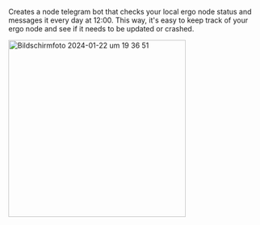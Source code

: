 Creates a node telegram bot that checks your local ergo node status and messages it every day at 12:00. This way, it's easy to keep track of your ergo node and see if it needs to be updated or crashed.

<img width="351" alt="Bildschirmfoto 2024-01-22 um 19 36 51" src="https://github.com/johannesstrueber/ergo-node-telegram-bot/assets/45170421/e18e4df6-8e9a-4277-aed6-691b2fdea2ef">
